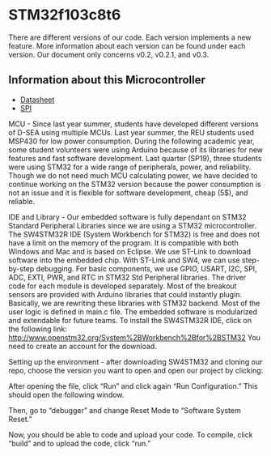 ﻿#  STM32f103c8t6

There are different versions of our code. Each version implements a new feature. More information about each version can be found under each version.
Our document only concerns v0.2, v0.2.1, and v0.3.

## Information about this Microcontroller

* [Datasheet](https://www.st.com/resource/en/datasheet/stm32f103cb.pdf)
* [SPI](https://circuitdigest.com/microcontroller-projects/stm32-spi-communication-tutorial)

MCU -  Since last year summer, students have developed different versions of D-SEA using multiple MCUs. Last year summer, the REU students used MSP430 for low power consumption. 
During the following academic year, some student volunteers were using Arduino because of its libraries for new features and fast software development. Last quarter (SP19), three students were using STM32 for a wide range of peripherals, power, and reliability. Though we do not need much MCU calculating power, we have decided to continue working on the STM32 version because the power consumption is not an issue and it is flexible for software development, cheap (5$), and reliable.  

IDE and Library - Our embedded software is fully dependant on STM32 Standard Peripheral Libraries since we are using a STM32 microcontroller. The SW4STM32R IDE (System Workbench for STM32) is free and does not have a limit on the memory of the program. It is compatible with both Windows and Mac and is based on Eclipse. We use ST-Link to download software into the embedded chip. With ST-Link and SW4, we can use step-by-step debugging. For basic components, we use GPIO, USART, I2C, SPI, ADC, EXTI, PWR, and RTC in STM32 Std Peripheral libraries. The driver code for each module is developed separately. Most of the breakout sensors are provided with Arduino libraries that could instantly plugin. Basically, we are rewriting these libraries with STM32 backend. Most of the user logic is defined in main.c file. The embedded software is modularized and extendable for future teams. To install the SW4STM32R IDE, click on the following link:
http://www.openstm32.org/System%2BWorkbench%2Bfor%2BSTM32
You need to create an account for the download.


Setting up the environment - after downloading SW4STM32 and cloning our repo, choose the version you want to open and open our project by clicking:
 
After opening the file, click “Run” and click again “Run Configuration.” This should open the following window. 

Then, go to “debugger” and change Reset Mode to “Software System Reset.”

Now, you should be able to code and upload your code.
To compile, click “build” and to upload the code, click “run.”

